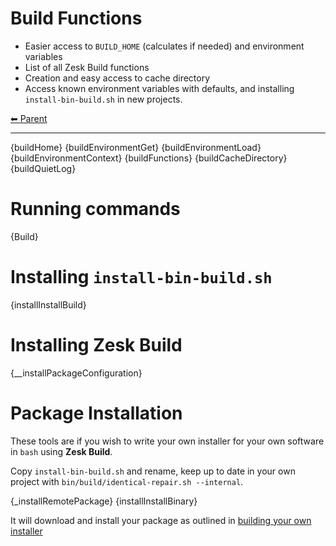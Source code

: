 # Build Functions

- Easier access to `BUILD_HOME` (calculates if needed) and environment variables
- List of all Zesk Build functions
- Creation and easy access to cache directory
- Access known environment variables with defaults, and installing `install-bin-build.sh` in new projects.

<!-- TEMPLATE header 2 -->
[⬅ Parent ](../index.md)
<hr />

{buildHome}
{buildEnvironmentGet}
{buildEnvironmentLoad}
{buildEnvironmentContext}
{buildFunctions}
{buildCacheDirectory}
{buildQuietLog}

# Running commands

{Build}

# Installing `install-bin-build.sh`

{installInstallBuild}

# Installing Zesk Build

{__installPackageConfiguration}

# Package Installation

These tools are if you wish to write your own installer for your own software in `bash` using **Zesk Build**.

Copy `install-bin-build.sh` and rename, keep up to date in your own project with `bin/build/identical-repair.sh --internal`.

{_installRemotePackage}
{installInstallBinary}

It will download and install your package as outlined in [building your own installer](../guide/installer.md)
